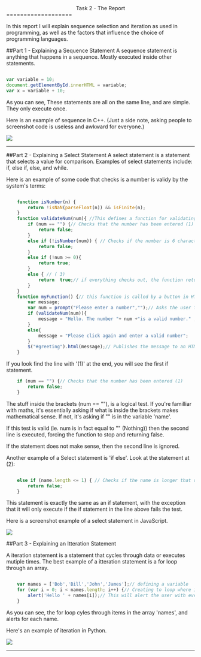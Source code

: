<center>Task 2 - The Report</center>
===================

In this report I will explain sequence selection and iteration as used in programming, as well as the factors that influence the choice of programming languages.

##Part 1 - Explaining a Sequence Statement
A sequence statement is anything that happens in a sequence. Mostly executed inside other statements.

```Javascript

var variable = 10;
document.getElementById.innerHTML = variable;
var x = variable + 10;
```

As you can see, These statements are all on the same line, and are simple. They only execute once.

Here is an example of sequence in C++. (Just a side note, asking people to screenshot code is useless and awkward for everyone.)

<img src="http://i.cubeupload.com/maAqUq.png" />

-----------------

##Part 2 - Explaining a Select Statement
A select statement is a statement that selects a value for comparison. Examples of select statements include: if, else if, else, and while.

Here is an example of some code that checks is a number is validy by the system's terms:
```JavaScript

    function isNumber(n) {
        return !isNaN(parseFloat(n)) && isFinite(n);
    }
    function validateNum(num){ //This defines a function for validating a number.
        if (num == "") {// Checks that the number has been entered (1)
            return false;
        }
        else if (!isNumber(num)) { // Checks if the number is 6 characters long( 2)
            return false;
        }
        else if (!num >= 0){
    		return true;
    	}
        else { // ( 3)
            return  true;// if everything checks out, the function returns true
        }
    }
    function myFunction() {// this function is called by a button in HTML
        var message;
        var num = prompt("Please enter a number","");// Asks the user for input
        if (validateNum(num)){
            message = "Hello. The number "+ num +"is a valid number." ;
        }
        else{
            message = "Please click again and enter a valid number";
        }
        $("#greeting").html(message);// Publishes the message to an HTML element    
    }
```

If you look find the line with '(1)' at the end, you will see the first if statement.
```Javascript
    if (num == "") {// Checks that the number has been entered (1)
        return false;
    }
```
The stuff inside the brackets (num == ""), is a logical test. If you're familliar with maths, it's essentially asking if what is inside the brackets makes mathematical sense. If not, it's asking if "" is in the variable 'name'.

If this test is valid (ie. num is in fact equal to "" (Nothing)) then the second line is executed, forcing the function to stop and returning false.

If the statement does not make sense, then the second line is ignored.

Another example of a Select statement is 'if else'. Look at the statement at (2):
```JavaScript

	else if (name.length <= 1) { // Checks if the name is longer that one character (2)
		return false;
	}
```

This statement is exactly the same as an if statement, with the exception that it will only execute if the if statement in the line above fails the test.

Here is a screenshot example of a select statement in JavaScript.

<img src="http://i.cubeupload.com/EOV31C.png" />


##Part 3 - Explaining an Itteration Statement

A iteration statement is a statement that cycles through data or executes mutiple times. The best example of a itteration statement is a for loop through an array.

```JavaScript

	var names = ['Bob','Bill','John','James'];// defining a variable
	for (var i = 0; i < names.length; i++) {// Creating to loop where i is any number					//between 0 and the length of names
		alert('Hello ' + names[i]);// This will alert the user with every name
	}
```

As you can see, the for loop cyles through items in the array 'names', and alerts for each name.

Here's an example of iteration in Python.

<img src="http://i.cubeupload.com/0sMXv7.png" />

---------------------
